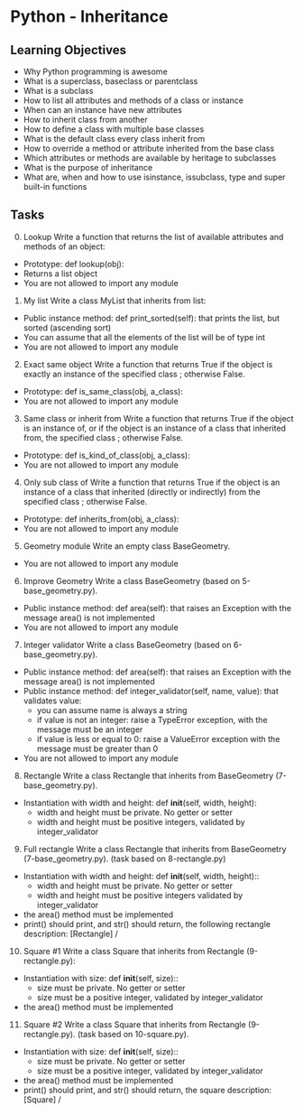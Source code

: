 # Python - Inheritance

## Learning Objectives
* Why Python programming is awesome
* What is a superclass, baseclass or parentclass
* What is a subclass
* How to list all attributes and methods of a class or instance
* When can an instance have new attributes
* How to inherit class from another
* How to define a class with multiple base classes
* What is the default class every class inherit from
* How to override a method or attribute inherited from the base class
* Which attributes or methods are available by heritage to subclasses
* What is the purpose of inheritance
* What are, when and how to use isinstance, issubclass, type and super built-in functions
## Tasks
0. Lookup
Write a function that returns the list of available attributes and methods of an object:
* Prototype: def lookup(obj):
* Returns a list object
* You are not allowed to import any module
1. My list
Write a class MyList that inherits from list:
* Public instance method: def print_sorted(self): that prints the list, but sorted (ascending sort)
* You can assume that all the elements of the list will be of type int
* You are not allowed to import any module
2. Exact same object
Write a function that returns True if the object is exactly an instance of the specified class ; otherwise False.
* Prototype: def is_same_class(obj, a_class):
* You are not allowed to import any module
3. Same class or inherit from
Write a function that returns True if the object is an instance of, or if the object is an instance of a class that inherited from, the specified class ; otherwise False.
* Prototype: def is_kind_of_class(obj, a_class):
* You are not allowed to import any module
4. Only sub class of
Write a function that returns True if the object is an instance of a class that inherited (directly or indirectly) from the specified class ; otherwise False.
* Prototype: def inherits_from(obj, a_class):
* You are not allowed to import any module
5. Geometry module
Write an empty class BaseGeometry.
* You are not allowed to import any module
6. Improve Geometry
Write a class BaseGeometry (based on 5-base_geometry.py).
* Public instance method: def area(self): that raises an Exception with the message area() is not implemented
* You are not allowed to import any module
7. Integer validator
Write a class BaseGeometry (based on 6-base_geometry.py).
* Public instance method: def area(self): that raises an Exception with the message area() is not implemented
* Public instance method: def integer_validator(self, name, value): that validates value:
    - you can assume name is always a string
    - if value is not an integer: raise a TypeError exception, with the message <name> must be an integer
    - if value is less or equal to 0: raise a ValueError exception with the message <name> must be greater than 0
* You are not allowed to import any module
8. Rectangle
Write a class Rectangle that inherits from BaseGeometry (7-base_geometry.py).
* Instantiation with width and height: def __init__(self, width, height):
    - width and height must be private. No getter or setter
    - width and height must be positive integers, validated by integer_validator
9. Full rectangle
Write a class Rectangle that inherits from BaseGeometry (7-base_geometry.py). (task based on 8-rectangle.py)
* Instantiation with width and height: def __init__(self, width, height)::
    - width and height must be private. No getter or setter
    - width and height must be positive integers validated by integer_validator
* the area() method must be implemented
* print() should print, and str() should return, the following rectangle description: [Rectangle] <width>/<height>
10. Square #1
Write a class Square that inherits from Rectangle (9-rectangle.py):
* Instantiation with size: def __init__(self, size)::
    - size must be private. No getter or setter
    - size must be a positive integer, validated by integer_validator
* the area() method must be implemented
11. Square #2
Write a class Square that inherits from Rectangle (9-rectangle.py). (task based on 10-square.py).
* Instantiation with size: def __init__(self, size)::
    - size must be private. No getter or setter
    - size must be a positive integer, validated by integer_validator
* the area() method must be implemented
* print() should print, and str() should return, the square description: [Square] <width>/<height>
